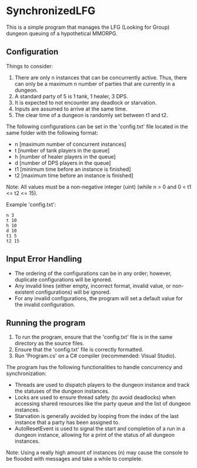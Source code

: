 # SynchronizedLFG

This is a simple program that manages the LFG (Looking for Group) dungeon queuing of a hypothetical MMORPG.

## Configuration

Things to consider:
1. There are only n instances that can be concurrently active. Thus, there can only be a maximum n number of parties that are currently in a dungeon.
2. A standard party of 5 is 1 tank, 1 healer, 3 DPS.
3. It is expected to not encounter any deadlock or starvation.
4. Inputs are assumed to arrive at the same time.
5. The clear time of a dungeon is randomly set between t1 and t2.

The following configurations can be set in the 'config.txt' file located in the same folder with the following format:
- n [maximum number of concurrent instances]
- t [number of tank players in the queue]
- h [number of healer players in the queue]
- d [number of DPS players in the queue]
- t1 [minimum time before an instance is finished]
- t2 [maximum time before an instance is finished]

Note: All values must be a non-negative integer (uint) (while n > 0 and 0 < t1 <= t2 <= 15).

Example 'config.txt':
```
n 3
t 10
h 10
d 10
t1 5
t2 15
```

## Input Error Handling

- The ordering of the configurations can be in any order; however, duplicate configurations will be ignored.
- Any invalid lines (either empty, incorrect format, invalid value, or non-existent configurations) will be ignored.
- For any invalid configurations, the program will set a default value for the invalid configuration.

## Running the program

1. To run the program, ensure that the 'config.txt' file is in the same directory as the source files.
2. Ensure that the 'config.txt' file is correctly formatted.
3. Run 'Program.cs' on a C# compiler (recommended: Visual Studio).

The program has the following functionalities to handle concurrency and synchronization:
- Threads are used to dispatch players to the dungeon instance and track the statuses of the dungeon instances.
- Locks are used to ensure thread safety (to avoid deadlocks) when accessing shared resources like the party queue and the list of dungeon instances.
- Starvation is generally avoided by looping from the index of the last instance that a party has been assigned to.
- AutoResetEvent is used to signal the start and completion of a run in a dungeon instance, allowing for a print of the status of all dungeon instances.

Note: Using a really high amount of instances (n) may cause the console to be flooded with messages and take a while to complete.